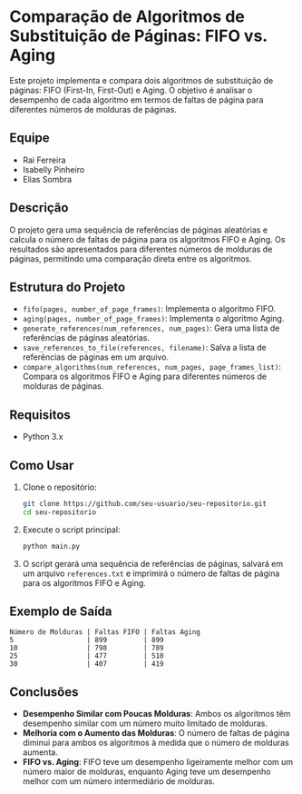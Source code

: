 # Comparação de Algoritmos de Substituição de Páginas: FIFO vs. Aging

Este projeto implementa e compara dois algoritmos de substituição de páginas: FIFO (First-In, First-Out) e Aging. O objetivo é analisar o desempenho de cada algoritmo em termos de faltas de página para diferentes números de molduras de páginas.

## Equipe

- Rai Ferreira
- Isabelly Pinheiro
- Elias Sombra

## Descrição

O projeto gera uma sequência de referências de páginas aleatórias e calcula o número de faltas de página para os algoritmos FIFO e Aging. Os resultados são apresentados para diferentes números de molduras de páginas, permitindo uma comparação direta entre os algoritmos.

## Estrutura do Projeto

- `fifo(pages, number_of_page_frames)`: Implementa o algoritmo FIFO.
- `aging(pages, number_of_page_frames)`: Implementa o algoritmo Aging.
- `generate_references(num_references, num_pages)`: Gera uma lista de referências de páginas aleatórias.
- `save_references_to_file(references, filename)`: Salva a lista de referências de páginas em um arquivo.
- `compare_algorithms(num_references, num_pages, page_frames_list)`: Compara os algoritmos FIFO e Aging para diferentes números de molduras de páginas.

## Requisitos

- Python 3.x

## Como Usar

1. Clone o repositório:
   ```bash
   git clone https://github.com/seu-usuario/seu-repositorio.git
   cd seu-repositorio
   ```

2. Execute o script principal:
   ```bash
   python main.py
   ```

3. O script gerará uma sequência de referências de páginas, salvará em um arquivo `references.txt` e imprimirá o número de faltas de página para os algoritmos FIFO e Aging.

## Exemplo de Saída

```
Número de Molduras | Faltas FIFO | Faltas Aging
5                  | 899         | 899
10                 | 798         | 789
25                 | 477         | 510
30                 | 407         | 419
```

## Conclusões

- **Desempenho Similar com Poucas Molduras**: Ambos os algoritmos têm desempenho similar com um número muito limitado de molduras.
- **Melhoria com o Aumento das Molduras**: O número de faltas de página diminui para ambos os algoritmos à medida que o número de molduras aumenta.
- **FIFO vs. Aging**: FIFO teve um desempenho ligeiramente melhor com um número maior de molduras, enquanto Aging teve um desempenho melhor com um número intermediário de molduras.

